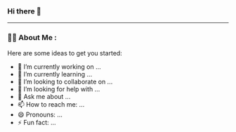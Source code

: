### Hi there 👋

<!--
**IshanOze/IshanOze** is a ✨ _special_ ✨ repository because its `README.md` (this file) appears on your GitHub profile.
-->
---

### :man_technologist: About Me :


Here are some ideas to get you started:

- 🔭 I’m currently working on ...
- 🌱 I’m currently learning ...
- 👯 I’m looking to collaborate on ...
- 🤔 I’m looking for help with ...
- 💬 Ask me about ...
- 📫 How to reach me: ...
- 😄 Pronouns: ...
- ⚡ Fun fact: ...

